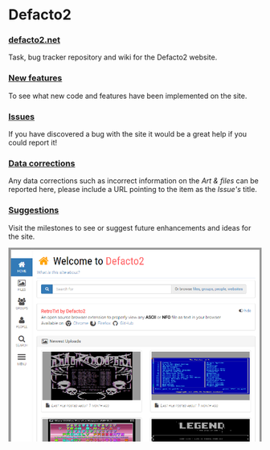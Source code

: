 # Defacto2
### [defacto2.net](https://defacto2.net)

Task, bug tracker repository and wiki for the Defacto2 website.

### [New features](https://github.com/Defacto2/defacto2-website/releases)
To see what new code and features have been implemented on the site.

### [Issues](https://github.com/Defacto2/defacto2-website/issues/new)
If you have discovered a bug with the site it would be a great help if you could report it!

### [Data corrections](https://github.com/Defacto2/defacto2-website/issues?milestone=4&state=open)
Any data corrections such as incorrect information on the *Art & files* can be reported here, please include a URL pointing to the item as the *Issue's* title.

### [Suggestions](https://github.com/Defacto2/defacto2-website/milestones)
Visit the milestones to see or suggest future enhancements and ideas for the site.

![Website screen shot](SCREEN.png)
